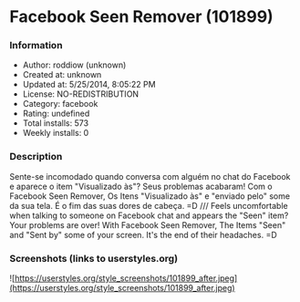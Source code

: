 # Facebook Seen Remover (101899)

### Information
- Author: roddiow (unknown)
- Created at: unknown
- Updated at: 5/25/2014, 8:05:22 PM
- License: NO-REDISTRIBUTION
- Category: facebook
- Rating: undefined
- Total installs: 573
- Weekly installs: 0


### Description
Sente-se incomodado quando conversa com alguém no chat do Facebook e aparece o item "Visualizado às"? Seus problemas acabaram! Com o Facebook Seen Remover, Os Itens "Visualizado às" e "enviado pelo" some da sua tela. É o fim das suas dores de cabeça. =D /// Feels uncomfortable when talking to someone on Facebook chat and appears the "Seen" item? Your problems are over! With Facebook Seen Remover, The Items "Seen" and "Sent by" some of your screen. It's the end of their headaches. =D


### Screenshots (links to userstyles.org)
![https://userstyles.org/style_screenshots/101899_after.jpeg](https://userstyles.org/style_screenshots/101899_after.jpeg)


